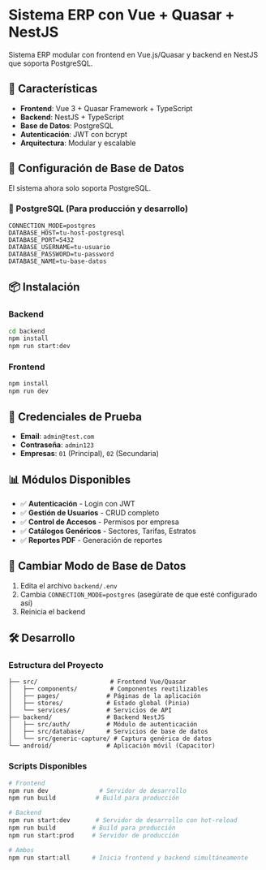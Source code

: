 # Sistema ERP con Vue + Quasar + NestJS

Sistema ERP modular con frontend en Vue.js/Quasar y backend en NestJS que soporta PostgreSQL.

## 🚀 Características

- **Frontend**: Vue 3 + Quasar Framework + TypeScript
- **Backend**: NestJS + TypeScript
- **Base de Datos**: PostgreSQL
- **Autenticación**: JWT con bcrypt
- **Arquitectura**: Modular y escalable

## 🔧 Configuración de Base de Datos

El sistema ahora solo soporta PostgreSQL.

### 🐘 PostgreSQL (Para producción y desarrollo)
```env
CONNECTION_MODE=postgres
DATABASE_HOST=tu-host-postgresql
DATABASE_PORT=5432
DATABASE_USERNAME=tu-usuario
DATABASE_PASSWORD=tu-password
DATABASE_NAME=tu-base-datos
```

## 📦 Instalación

### Backend
```bash
cd backend
npm install
npm run start:dev
```

### Frontend
```bash
npm install
npm run dev
```

## 🔐 Credenciales de Prueba

- **Email**: `admin@test.com`
- **Contraseña**: `admin123`
- **Empresas**: `01` (Principal), `02` (Secundaria)

## 📊 Módulos Disponibles

- ✅ **Autenticación** - Login con JWT
- ✅ **Gestión de Usuarios** - CRUD completo
- ✅ **Control de Accesos** - Permisos por empresa
- ✅ **Catálogos Genéricos** - Sectores, Tarifas, Estratos
- ✅ **Reportes PDF** - Generación de reportes


## 🔄 Cambiar Modo de Base de Datos

1. Edita el archivo `backend/.env`
2. Cambia `CONNECTION_MODE=postgres` (asegúrate de que esté configurado así)
3. Reinicia el backend

## 🛠️ Desarrollo

### Estructura del Proyecto
```
├── src/                    # Frontend Vue/Quasar
│   ├── components/         # Componentes reutilizables
│   ├── pages/             # Páginas de la aplicación
│   ├── stores/            # Estado global (Pinia)
│   └── services/          # Servicios de API
├── backend/               # Backend NestJS
│   ├── src/auth/          # Módulo de autenticación
│   ├── src/database/      # Servicios de base de datos
│   └── src/generic-capture/ # Captura genérica de datos
└── android/               # Aplicación móvil (Capacitor)
```

### Scripts Disponibles
```bash
# Frontend
npm run dev              # Servidor de desarrollo
npm run build           # Build para producción

# Backend
npm run start:dev       # Servidor de desarrollo con hot-reload
npm run build          # Build para producción
npm run start:prod     # Servidor de producción

# Ambos
npm run start:all      # Inicia frontend y backend simultáneamente
```